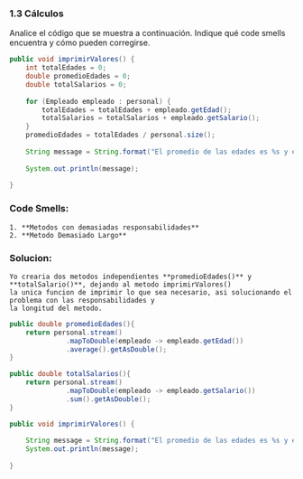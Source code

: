 ### 1.3 Cálculos 
Analice el código que se muestra a continuación. Indique qué code smells encuentra y cómo pueden corregirse.						

```java
public void imprimirValores() {
	int totalEdades = 0;
	double promedioEdades = 0;
	double totalSalarios = 0;
	
	for (Empleado empleado : personal) {
		totalEdades = totalEdades + empleado.getEdad();
		totalSalarios = totalSalarios + empleado.getSalario();
	}
	promedioEdades = totalEdades / personal.size();
		
	String message = String.format("El promedio de las edades es %s y el total de salarios es %s", promedioEdades, totalSalarios);
	
	System.out.println(message);
			
}
```
### Code Smells:
    1. **Metodos con demasiadas responsabilidades**
    2. **Metodo Demasiado Largo**
	
### Solucion: 
    Yo crearia dos metodos independientes **promedioEdades()** y **totalSalario()**, dejando al metodo imprimirValores() 
	la unica funcion de imprimir lo que sea necesario, asi solucionando el problema con las responsabilidades y 
	la longitud del metodo.

```java
public double promedioEdades(){
    return personal.stream()
              .mapToDouble(empleado -> empleado.getEdad())
              .average().getAsDouble();
}

public double totalSalarios(){
    return personal.stream()
              .mapToDouble(empleado -> empleado.getSalario())
              .sum().getAsDouble();
}

public void imprimirValores() {
		
	String message = String.format("El promedio de las edades es %s y el total de salarios es %s", promedioEdades(), totalSalarios());
	System.out.println(message);
			
}
```